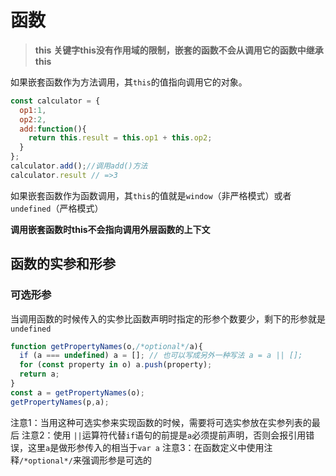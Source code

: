 # 函数

> **this** **关键字this没有作用域的限制，嵌套的函数不会从调用它的函数中继承this**

如果嵌套函数作为方法调用，其`this`的值指向调用它的对象。

```js
const calculator = {
  op1:1,
  op2:2,
  add:function(){
    return this.result = this.op1 + this.op2;
  }
};
calculator.add();//调用add()方法
calculator.result // =>3
```

如果嵌套函数作为函数调用，其`this`的值就是`window`（非严格模式）或者`undefined`（严格模式）

**调用嵌套函数时this不会指向调用外层函数的上下文**

## 函数的实参和形参

### 可选形参

当调用函数的时候传入的实参比函数声明时指定的形参个数要少，剩下的形参就是`undefined`

```js
function getPropertyNames(o,/*optional*/a){
  if (a === undefined) a = []; // 也可以写成另外一种写法 a = a || [];
  for (const property in o) a.push(property);
  return a;
}
const a = getPropertyNames(o);
getPropertyNames(p,a);
```
注意1：当用这种可选实参来实现函数的时候，需要将可选实参放在实参列表的最后
注意2：使用 `||`运算符代替`if`语句的前提是`a`必须提前声明，否则会报引用错误，这里`a`是做形参传入的相当于`var a`
注意3：在函数定义中使用注释`/*optional*/`来强调形参是可选的
